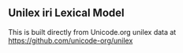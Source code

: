 Unilex iri Lexical Model
----------------------

This is built directly from Unicode.org unilex data at
https://github.com/unicode-org/unilex
